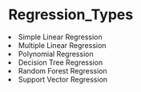 # Regression_Types
<li> Simple Linear Regression</li>
<li> Multiple Linear Regression</li>
<li> Polynomial Regression</li>
<li> Decision Tree Regression</li>
<li> Random Forest Regression</li>
<li> Support Vector Regression</li>
